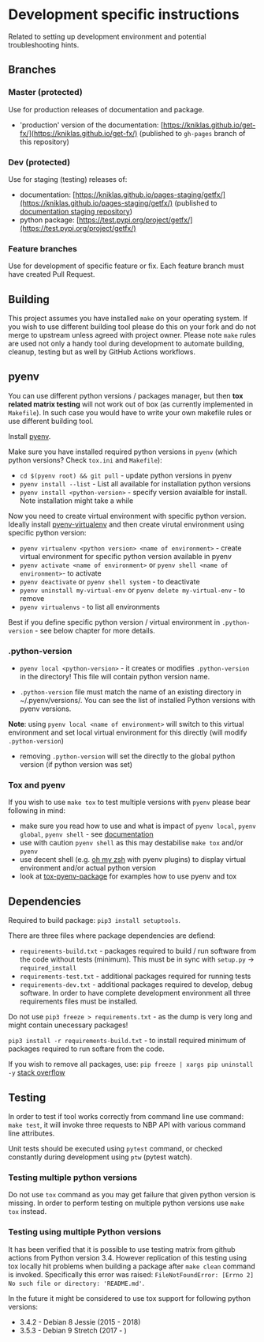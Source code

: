 # Development specific instructions

Related to setting up development environment and potential troubleshooting hints.

## Branches

### Master (protected)

Use for production releases of documentation and package.
- 'production' version of the documentation: [https://kniklas.github.io/get-fx/](https://kniklas.github.io/get-fx/) (published to `gh-pages` branch of this repository)

### Dev (protected)

Use for staging (testing) releases of:
- documentation: [https://kniklas.github.io/pages-staging/getfx/](https://kniklas.github.io/pages-staging/getfx/)  (published to [documentation staging repository](https://github.com/kniklas/pages-staging))
- python package: [https://test.pypi.org/project/getfx/](https://test.pypi.org/project/getfx/)

### Feature branches

Use for development of specific feature or fix. Each feature branch must have created Pull Request.


## Building

This project assumes you have installed `make` on your operating system. If you wish to use different building tool please do this on your fork and do not merge to upstream unless agreed with project owner. Please note `make` rules are used not only a handy tool during development to automate building, cleanup, testing but as well by GitHub Actions workflows.


## pyenv

You can use different python versions / packages manager, but then **tox related matrix testing** will not work out of box (as currently implemented in `Makefile`). In such case you would have to write your own makefile rules or use different building tool.

Install [pyenv](https://github.com/pyenv/pyenv).

Make sure you have installed required python versions in `pyenv` (which python versions? Check `tox.ini` and `Makefile`):
* `cd $(pyenv root) && git pull` - update python versions in pyenv
* `pyenv install --list` - List all available for installation python versions
* `pyenv install <python-version>` - specify version avaialble for install. Note installation might take a while

Now you need to create virtual environment with specific python version.  Ideally install [pyenv-virtualenv](https://github.com/pyenv/pyenv-virtualenv) and then create virutal environment using specific python version:
* `pyenv virtualenv <python version> <name of environment>` - create virtual environment for specific python version available in pyenv
*  `pyenv activate <name of environment>` or `pyenv shell <name of environment>`- to activate
*  `pyenv deactivate` or `pyenv shell system` - to deactivate
*  `pyenv uninstall my-virtual-env` or `pyenv delete my-virtual-env` - to
   remove
* `pyenv virtualenvs` - to list all environments

Best if you define specific python version / virtual environment in `.python-version` - see below chapter for more details.


### .python-version

* `pyenv local <python-version>` - it creates or modifies `.python-version` in the directory! This file will contain python version name.

* `.python-version` file must match the name of an existing directory in ~/.pyenv/versions/. You can see the list of installed Python versions with pyenv versions.

**Note**: using `pyenv local <name of environment>` will switch to this virtual environment and set local virtual environment for this directly (will modify `.python-version`)

* removing `.python-version` will set the directly to the global python version (if python version was set)


### Tox and pyenv

If you wish to use `make tox` to test multiple versions with `pyenv` please bear following in mind:
* make sure you read how to use and what is impact of `pyenv local`, `pyenv global`, `pyenv shell` - see [documentation](https://github.com/pyenv/pyenv/blob/master/COMMANDS.md#pyenv-local)
* use with caution `pyenv shell` as this may destabilise `make tox` and/or `pyenv`
* use decent shell (e.g. [oh my zsh](https://ohmyz.sh) with pyenv plugins) to display virtual environment and/or actual python version
* look at [tox-pyenv-package](https://pypi.org/project/tox-pyenv/) for examples how to use pyenv and tox


## Dependencies

Required to build package: `pip3 install setuptools`.

There are three files where package dependencies are defiend:
* `requirements-build.txt` - packages required to build / run software from the code without tests (minimum). This must be in sync with `setup.py` -> `required_install`
* `requirements-test.txt` - additional packages required for running tests
* `requirements-dev.txt` - additional packages required to develop, debug software. In order to have complete development environment all three requirements files must be installed.

Do not use `pip3 freeze > requirements.txt` - as the dump is very long and might contain unecessary packages!

`pip3 install -r requirements-build.txt` - to install required minimum of packages required to run softare from the code.

If you wish to remove all packages, use: `pip freeze | xargs pip uninstall -y` [stack overflow](https://stackoverflow.com/a/11250821)


## Testing

In order to test if tool works correctly from command line use command: `make
test`, it will invoke three requests to NBP API with various command line
attributes.

Unit tests should be executed using `pytest` command, or checked constantly
during development using `ptw` (pytest watch).

### Testing multiple python versions

Do not use `tox` command as you may get failure that given python version is missing. In order to perform testing on multiple python versions use `make tox` instead.


### Testing using multiple Python versions

It has been verified that it is possible to use testing matrix from github actions from Python version 3.4. However replication of this testing using tox locally hit problems when building a package after `make clean` command is invoked. Specifically this error was raised: `FileNotFoundError: [Errno 2] No such file or directory: 'README.md'`.

In the future it might be considered to use tox support for following python versions:
* 3.4.2 - Debian 8 Jessie (2015 - 2018)
* 3.5.3 - Debian 9 Stretch (2017 - )
